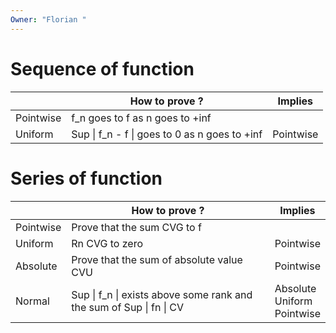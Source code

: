 ```yaml
---
Owner: "Florian "
---
```

# Sequence of function
||How to prove ?|Implies|
|---|---|---|
|Pointwise|f_n goes to f as n goes to +inf||
|Uniform|Sup \| f_n - f \| goes to 0 as n goes to +inf|Pointwise|
# Series of function
||How to prove ?|Implies|
|---|---|---|
|Pointwise|Prove that the sum CVG to f||
|Uniform|Rn CVG to zero|Pointwise|
|Absolute|Prove that the sum of absolute value CVU|Pointwise|
|Normal|Sup \| f_n \| exists above some rank and the sum of Sup \| fn \| CV|Absolute  <br>Uniform  <br>Pointwise|